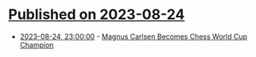 # [Published on 2023-08-24](index.md)

* [2023-08-24, 23:00:00](https://slashdot.org/story/23/08/24/2248236/magnus-carlsen-becomes-chess-world-cup-champion?utm_source=rss1.0mainlinkanon&utm_medium=feed) - [Magnus Carlsen Becomes Chess World Cup Champion](https://slashdot.org/story/23/08/24/2248236/magnus-carlsen-becomes-chess-world-cup-champion?utm_source=rss1.0mainlinkanon&utm_medium=feed)
